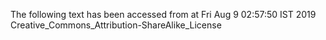The following text has been accessed from at Fri Aug 9 02:57:50 IST 2019
Creative_Commons_Attribution-ShareAlike_License
